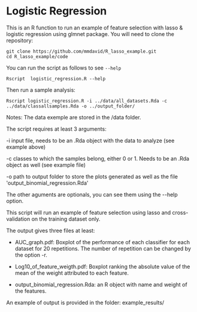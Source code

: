 # Logistic Regression

This is an R function to run an example of feature selection with lasso & logistic regression using glmnet package. You will need to clone the repository:

    git clone https://github.com/mmdavid/R_lasso_example.git
    cd R_lasso_example/code

You can run the script as follows to see `--help`

    Rscript  logistic_regression.R --help

Then run a sample analysis:

    Rscript logistic_regression.R -i ../data/all_datasets.Rda -c ../data/classallsamples.Rda -o ../output_folder/

Notes: The data exemple are stored in the /data folder.

The script requires at least 3 arguments: 

-i input file, needs to be an .Rda object with the data to analyze (see example above)

-c classes to which the samples belong, either 0 or 1. Needs to be an .Rda object as well (see example file)

-o path to output folder to store the plots generated as well as the file 'output_binomial_regression.Rda'

The other aguments are optionals, you can see them using the --help option.

This script will run an example of feature selection using lasso and cross-validation on the training dataset only.


The output gives three files at least: 

- AUC_graph.pdf: Boxplot of the performance of each classifier for each dataset for 20 repetitions. The number of repetition can be changed by the option -r. 

- Log10_of_feature_weigth.pdf: Boxplot ranking the absolute value of the mean of the weight attributed to each feature. 

- output_binomial_regression.Rda: an R object with name and weight of the features. 

An example of output is provided in the folder: example_results/

